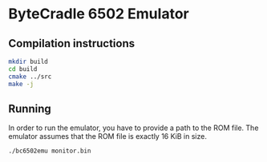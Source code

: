 # ByteCradle 6502 Emulator

## Compilation instructions

```bash
mkdir build
cd build
cmake ../src
make -j
```

## Running

In order to run the emulator, you have to provide a path to the ROM file. The
emulator assumes that the ROM file is exactly 16 KiB in size.

```bash
./bc6502emu monitor.bin
```